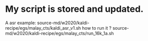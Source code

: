 # My script is stored and updated.
A asr example:
source-md/w2020/kaldi-recipe/egs/malay_cts/kaldi_asr_v1.sh
how to run it ?
source-md/w2020/kaldi-recipe/egs/malay_cts/run_16k_1a.sh 
